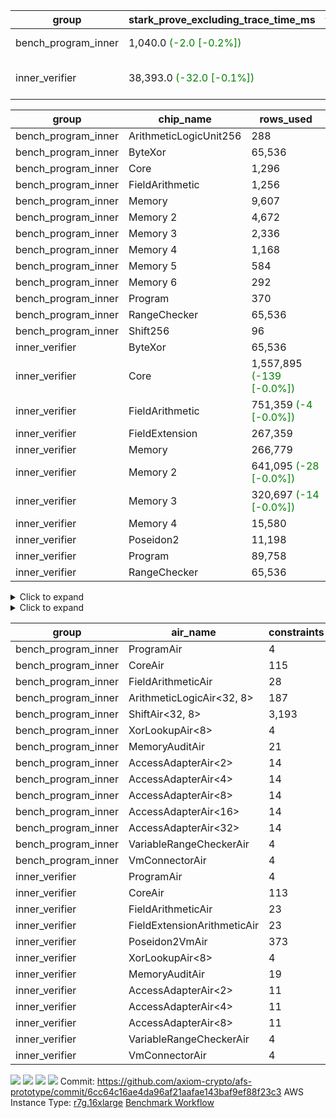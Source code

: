 | group | stark_prove_excluding_trace_time_ms | total_cells_used | total_proof_time_ms | trace_gen_time_ms | verify_program_compile_ms |
| --- | --- | --- | --- | --- | --- |
| bench_program_inner | 1,040.0 <span style="color: green">(-2.0 [-0.2%])</span> | 633,643 | 1,080.0 <span style="color: green">(-2.0 [-0.2%])</span> | 40.0 |  |
| inner_verifier | 38,393.0 <span style="color: green">(-32.0 [-0.1%])</span> | 158,531,279 <span style="color: green">(-9,788 [-0.0%])</span> | 52,434.0 <span style="color: green">(-43.0 [-0.1%])</span> | 14,041.0 <span style="color: green">(-11.0 [-0.1%])</span> | 386.0 |

| group | chip_name | rows_used |
| --- | --- | --- |
| bench_program_inner | ArithmeticLogicUnit256 | 288 |
| bench_program_inner | ByteXor | 65,536 |
| bench_program_inner | Core | 1,296 |
| bench_program_inner | FieldArithmetic | 1,256 |
| bench_program_inner | Memory | 9,607 |
| bench_program_inner | Memory 2 | 4,672 |
| bench_program_inner | Memory 3 | 2,336 |
| bench_program_inner | Memory 4 | 1,168 |
| bench_program_inner | Memory 5 | 584 |
| bench_program_inner | Memory 6 | 292 |
| bench_program_inner | Program | 370 |
| bench_program_inner | RangeChecker | 65,536 |
| bench_program_inner | Shift256 | 96 |
| inner_verifier | ByteXor | 65,536 |
| inner_verifier | Core | 1,557,895 <span style="color: green">(-139 [-0.0%])</span> |
| inner_verifier | FieldArithmetic | 751,359 <span style="color: green">(-4 [-0.0%])</span> |
| inner_verifier | FieldExtension | 267,359 |
| inner_verifier | Memory | 266,779 |
| inner_verifier | Memory 2 | 641,095 <span style="color: green">(-28 [-0.0%])</span> |
| inner_verifier | Memory 3 | 320,697 <span style="color: green">(-14 [-0.0%])</span> |
| inner_verifier | Memory 4 | 15,580 |
| inner_verifier | Poseidon2 | 11,198 |
| inner_verifier | Program | 89,758 |
| inner_verifier | RangeChecker | 65,536 |

<details>
<summary>Click to expand</summary>

| group | dsl_ir | opcode | frequency |
| --- | --- | --- | --- |
| bench_program_inner |  | JAL | 1 |
| bench_program_inner |  | STOREW | 2 |
| bench_program_inner | Add256 | ADD<32,8> | 64 |
| bench_program_inner | AddVI | ADD | 448 |
| bench_program_inner | Alloc | ADD | 388 |
| bench_program_inner | Alloc | LOADW | 388 |
| bench_program_inner | Alloc | MUL | 388 |
| bench_program_inner | And256 | AND<32,8> | 32 |
| bench_program_inner | EqualTo256 | EQ<32,8> | 32 |
| bench_program_inner | For | ADD | 32 |
| bench_program_inner | For | BNE | 33 |
| bench_program_inner | For | JAL | 1 |
| bench_program_inner | For | STOREW | 1 |
| bench_program_inner | Halt | TERMINATE | 1 |
| bench_program_inner | IfEqI | BNE | 128 |
| bench_program_inner | ImmV | STOREW | 517 |
| bench_program_inner | LessThanI256 | SLT<32,8> | 32 |
| bench_program_inner | LessThanU256 | LT<32,8> | 32 |
| bench_program_inner | LoadV | LOADW | 96 |
| bench_program_inner | Or256 | OR<32,8> | 32 |
| bench_program_inner | ShiftLeft256 | SLL<32,8> | 32 |
| bench_program_inner | ShiftRightArith256 | SRA<32,8> | 32 |
| bench_program_inner | ShiftRightLogic256 | SRL<32,8> | 32 |
| bench_program_inner | StoreV | STOREW | 128 |
| bench_program_inner | Sub256 | SUB<32,8> | 32 |
| bench_program_inner | Xor256 | XOR<32,8> | 32 |
| inner_verifier |  | JAL | 1 |
| inner_verifier |  | STOREW | 2 |
| inner_verifier | AddE | FE4ADD | 68,798 |
| inner_verifier | AddEFFI | LOADW | 127 |
| inner_verifier | AddEFFI | STOREW | 381 |
| inner_verifier | AddEFI | ADD | 156 |
| inner_verifier | AddEI | ADD | 26,084 |
| inner_verifier | AddFI | ADD | 19,806 <span style="color: green">(-4 [-0.0%])</span> |
| inner_verifier | AddV | ADD | 5,946 |
| inner_verifier | AddVI | ADD | 141,696 |
| inner_verifier | Alloc | ADD | 23,328 |
| inner_verifier | Alloc | LOADW | 23,328 |
| inner_verifier | Alloc | MUL | 14,134 |
| inner_verifier | AssertEqE | BNE | 140 |
| inner_verifier | AssertEqEI | BNE | 4 |
| inner_verifier | AssertEqF | BNE | 3,886 |
| inner_verifier | AssertEqV | BNE | 1,181 |
| inner_verifier | AssertEqVI | BNE | 140 |
| inner_verifier | CycleTrackerEnd | CT_END | 37,156 |
| inner_verifier | CycleTrackerStart | CT_START | 37,156 |
| inner_verifier | DivE | BBE4DIV | 59,206 |
| inner_verifier | DivEIN | BBE4DIV | 36 |
| inner_verifier | DivEIN | STOREW | 144 |
| inner_verifier | DivFIN | DIV | 86 |
| inner_verifier | For | ADD | 235,455 |
| inner_verifier | For | BNE | 254,571 |
| inner_verifier | For | JAL | 19,116 |
| inner_verifier | For | LOADW | 1,008 |
| inner_verifier | For | STOREW | 18,108 |
| inner_verifier | Halt | TERMINATE | 1 |
| inner_verifier | HintBitsF | HINT_BITS | 22 |
| inner_verifier | HintInputVec | HINT_INPUT | 9,194 |
| inner_verifier | IfEq | BNE | 6,723 |
| inner_verifier | IfEqI | BNE | 60,346 |
| inner_verifier | IfEqI | JAL | 12,445 <span style="color: green">(-139 [-1.1%])</span> |
| inner_verifier | IfNe | BEQ | 6,448 |
| inner_verifier | IfNe | JAL | 19 |
| inner_verifier | IfNeI | BEQ | 1,016 |
| inner_verifier | ImmE | STOREW | 7,200 |
| inner_verifier | ImmF | STOREW | 15,713 |
| inner_verifier | ImmV | STOREW | 13,363 |
| inner_verifier | LoadE | LOADW | 15,364 |
| inner_verifier | LoadE | LOADW2 | 259,196 |
| inner_verifier | LoadF | LOADW | 10,939 |
| inner_verifier | LoadF | LOADW2 | 96,246 |
| inner_verifier | LoadV | LOADW | 11,289 |
| inner_verifier | LoadV | LOADW2 | 74,962 |
| inner_verifier | MulE | BBE4MUL | 133,772 |
| inner_verifier | MulEF | MUL | 1,632 |
| inner_verifier | MulEFI | MUL | 536 |
| inner_verifier | MulEI | BBE4MUL | 1,628 |
| inner_verifier | MulEI | STOREW | 6,512 |
| inner_verifier | MulF | MUL | 36,809 |
| inner_verifier | MulFI | MUL | 14 |
| inner_verifier | MulV | MUL | 682 |
| inner_verifier | MulVI | MUL | 7,979 |
| inner_verifier | NegE | MUL | 136 |
| inner_verifier | Poseidon2CompressBabyBear | COMP_POS2 | 6,846 |
| inner_verifier | Poseidon2PermuteBabyBear | PERM_POS2 | 4,352 |
| inner_verifier | StoreE | STOREW | 10,932 |
| inner_verifier | StoreE | STOREW2 | 12,328 |
| inner_verifier | StoreF | STOREW | 13,228 |
| inner_verifier | StoreF | STOREW2 | 33,905 |
| inner_verifier | StoreHintWord | ADD | 95,168 |
| inner_verifier | StoreHintWord | SHINTW | 105,044 |
| inner_verifier | StoreV | STOREW | 1,363 |
| inner_verifier | StoreV | STOREW2 | 24,512 |
| inner_verifier | SubE | FE4SUB | 3,919 |
| inner_verifier | SubEF | LOADW | 353,136 |
| inner_verifier | SubEF | SUB | 117,712 |
| inner_verifier | SubEFI | ADD | 596 |
| inner_verifier | SubEI | ADD | 288 |
| inner_verifier | SubV | SUB | 21,539 |
| inner_verifier | SubVI | SUB | 1,241 |
| inner_verifier | SubVIN | SUB | 336 |

</details>

<details>
<summary>Click to expand</summary>

| group | air_name | dsl_ir | opcode | cells_used |
| --- | --- | --- | --- | --- |
| bench_program_inner | Audit |  | JAL | 19 |
| bench_program_inner | CoreAir |  | JAL | 62 |
| bench_program_inner | Audit |  | STOREW | 38 |
| bench_program_inner | CoreAir |  | STOREW | 124 |
| bench_program_inner | AccessAdapter<16> | Add256 | ADD<32,8> | 3,300 |
| bench_program_inner | AccessAdapter<2> | Add256 | ADD<32,8> | 11,616 |
| bench_program_inner | AccessAdapter<32> | Add256 | ADD<32,8> | 2,706 |
| bench_program_inner | AccessAdapter<4> | Add256 | ADD<32,8> | 6,864 |
| bench_program_inner | AccessAdapter<8> | Add256 | ADD<32,8> | 4,488 |
| bench_program_inner | ArithmeticLogicAir<32, 8> | Add256 | ADD<32,8> | 11,008 |
| bench_program_inner | Audit | Add256 | ADD<32,8> | 38,912 |
| bench_program_inner | Audit | AddVI | ADD | 38 |
| bench_program_inner | FieldArithmeticAir | AddVI | ADD | 13,888 |
| bench_program_inner | FieldArithmeticAir | Alloc | ADD | 12,028 |
| bench_program_inner | Audit | Alloc | LOADW | 285 |
| bench_program_inner | CoreAir | Alloc | LOADW | 24,056 |
| bench_program_inner | FieldArithmeticAir | Alloc | MUL | 12,028 |
| bench_program_inner | AccessAdapter<16> | And256 | AND<32,8> | 1,600 |
| bench_program_inner | AccessAdapter<2> | And256 | AND<32,8> | 5,632 |
| bench_program_inner | AccessAdapter<32> | And256 | AND<32,8> | 1,312 |
| bench_program_inner | AccessAdapter<4> | And256 | AND<32,8> | 3,328 |
| bench_program_inner | AccessAdapter<8> | And256 | AND<32,8> | 2,176 |
| bench_program_inner | ArithmeticLogicAir<32, 8> | And256 | AND<32,8> | 5,504 |
| bench_program_inner | Audit | And256 | AND<32,8> | 19,456 |
| bench_program_inner | ArithmeticLogicAir<32, 8> | EqualTo256 | EQ<32,8> | 5,504 |
| bench_program_inner | Audit | EqualTo256 | EQ<32,8> | 608 |
| bench_program_inner | FieldArithmeticAir | For | ADD | 992 |
| bench_program_inner | CoreAir | For | BNE | 2,046 |
| bench_program_inner | CoreAir | For | JAL | 62 |
| bench_program_inner | Audit | For | STOREW | 19 |
| bench_program_inner | CoreAir | For | STOREW | 62 |
| bench_program_inner | CoreAir | Halt | TERMINATE | 62 |
| bench_program_inner | CoreAir | IfEqI | BNE | 7,936 |
| bench_program_inner | Audit | ImmV | STOREW | 2,717 |
| bench_program_inner | CoreAir | ImmV | STOREW | 32,054 |
| bench_program_inner | ArithmeticLogicAir<32, 8> | LessThanI256 | SLT<32,8> | 5,504 |
| bench_program_inner | Audit | LessThanI256 | SLT<32,8> | 608 |
| bench_program_inner | ArithmeticLogicAir<32, 8> | LessThanU256 | LT<32,8> | 5,504 |
| bench_program_inner | Audit | LessThanU256 | LT<32,8> | 608 |
| bench_program_inner | Audit | LoadV | LOADW | 57 |
| bench_program_inner | CoreAir | LoadV | LOADW | 5,952 |
| bench_program_inner | AccessAdapter<16> | Or256 | OR<32,8> | 1,600 |
| bench_program_inner | AccessAdapter<2> | Or256 | OR<32,8> | 5,632 |
| bench_program_inner | AccessAdapter<32> | Or256 | OR<32,8> | 1,312 |
| bench_program_inner | AccessAdapter<4> | Or256 | OR<32,8> | 3,328 |
| bench_program_inner | AccessAdapter<8> | Or256 | OR<32,8> | 2,176 |
| bench_program_inner | ArithmeticLogicAir<32, 8> | Or256 | OR<32,8> | 5,504 |
| bench_program_inner | Audit | Or256 | OR<32,8> | 19,456 |
| bench_program_inner | AccessAdapter<16> | ShiftLeft256 | SLL<32,8> | 1,600 |
| bench_program_inner | AccessAdapter<2> | ShiftLeft256 | SLL<32,8> | 5,632 |
| bench_program_inner | AccessAdapter<32> | ShiftLeft256 | SLL<32,8> | 1,312 |
| bench_program_inner | AccessAdapter<4> | ShiftLeft256 | SLL<32,8> | 3,328 |
| bench_program_inner | AccessAdapter<8> | ShiftLeft256 | SLL<32,8> | 2,176 |
| bench_program_inner | Audit | ShiftLeft256 | SLL<32,8> | 19,456 |
| bench_program_inner | ShiftAir<32, 8> | ShiftLeft256 | SLL<32,8> | 7,552 |
| bench_program_inner | AccessAdapter<16> | ShiftRightArith256 | SRA<32,8> | 1,600 |
| bench_program_inner | AccessAdapter<2> | ShiftRightArith256 | SRA<32,8> | 5,632 |
| bench_program_inner | AccessAdapter<32> | ShiftRightArith256 | SRA<32,8> | 1,312 |
| bench_program_inner | AccessAdapter<4> | ShiftRightArith256 | SRA<32,8> | 3,328 |
| bench_program_inner | AccessAdapter<8> | ShiftRightArith256 | SRA<32,8> | 2,176 |
| bench_program_inner | Audit | ShiftRightArith256 | SRA<32,8> | 19,456 |
| bench_program_inner | ShiftAir<32, 8> | ShiftRightArith256 | SRA<32,8> | 7,552 |
| bench_program_inner | AccessAdapter<16> | ShiftRightLogic256 | SRL<32,8> | 1,650 |
| bench_program_inner | AccessAdapter<2> | ShiftRightLogic256 | SRL<32,8> | 5,808 |
| bench_program_inner | AccessAdapter<32> | ShiftRightLogic256 | SRL<32,8> | 1,353 |
| bench_program_inner | AccessAdapter<4> | ShiftRightLogic256 | SRL<32,8> | 3,432 |
| bench_program_inner | AccessAdapter<8> | ShiftRightLogic256 | SRL<32,8> | 2,244 |
| bench_program_inner | Audit | ShiftRightLogic256 | SRL<32,8> | 19,456 |
| bench_program_inner | ShiftAir<32, 8> | ShiftRightLogic256 | SRL<32,8> | 7,552 |
| bench_program_inner | Audit | StoreV | STOREW | 2,432 |
| bench_program_inner | CoreAir | StoreV | STOREW | 7,936 |
| bench_program_inner | AccessAdapter<16> | Sub256 | SUB<32,8> | 1,650 |
| bench_program_inner | AccessAdapter<2> | Sub256 | SUB<32,8> | 5,808 |
| bench_program_inner | AccessAdapter<32> | Sub256 | SUB<32,8> | 1,353 |
| bench_program_inner | AccessAdapter<4> | Sub256 | SUB<32,8> | 3,432 |
| bench_program_inner | AccessAdapter<8> | Sub256 | SUB<32,8> | 2,244 |
| bench_program_inner | ArithmeticLogicAir<32, 8> | Sub256 | SUB<32,8> | 5,504 |
| bench_program_inner | Audit | Sub256 | SUB<32,8> | 19,456 |
| bench_program_inner | AccessAdapter<16> | Xor256 | XOR<32,8> | 1,600 |
| bench_program_inner | AccessAdapter<2> | Xor256 | XOR<32,8> | 5,632 |
| bench_program_inner | AccessAdapter<32> | Xor256 | XOR<32,8> | 1,312 |
| bench_program_inner | AccessAdapter<4> | Xor256 | XOR<32,8> | 3,328 |
| bench_program_inner | AccessAdapter<8> | Xor256 | XOR<32,8> | 2,176 |
| bench_program_inner | ArithmeticLogicAir<32, 8> | Xor256 | XOR<32,8> | 5,504 |
| bench_program_inner | Audit | Xor256 | XOR<32,8> | 19,456 |
| inner_verifier | Audit |  | JAL | 19 |
| inner_verifier | CoreAir |  | JAL | 66 |
| inner_verifier | Audit |  | STOREW | 38 |
| inner_verifier | CoreAir |  | STOREW | 132 |
| inner_verifier | AccessAdapter<2> | AddE | FE4ADD | 209,572 |
| inner_verifier | AccessAdapter<4> | AddE | FE4ADD | 123,838 |
| inner_verifier | Audit | AddE | FE4ADD | 412,984 |
| inner_verifier | FieldExtensionArithmeticAir | AddE | FE4ADD | 2,820,718 |
| inner_verifier | AccessAdapter<2> | AddEFFI | LOADW | 891 |
| inner_verifier | AccessAdapter<4> | AddEFFI | LOADW | 1,053 |
| inner_verifier | Audit | AddEFFI | LOADW | 418 |
| inner_verifier | CoreAir | AddEFFI | LOADW | 8,382 |
| inner_verifier | AccessAdapter<2> | AddEFFI | STOREW | 891 |
| inner_verifier | Audit | AddEFFI | STOREW | 1,254 |
| inner_verifier | CoreAir | AddEFFI | STOREW | 25,146 |
| inner_verifier | AccessAdapter<2> | AddEFI | ADD | 506 |
| inner_verifier | AccessAdapter<4> | AddEFI | ADD | 299 |
| inner_verifier | Audit | AddEFI | ADD | 2,280 |
| inner_verifier | FieldArithmeticAir | AddEFI | ADD | 4,836 |
| inner_verifier | AccessAdapter<2> | AddEI | ADD | 152,702 <span style="color: green">(-154 [-0.1%])</span> |
| inner_verifier | AccessAdapter<4> | AddEI | ADD | 90,233 <span style="color: green">(-91 [-0.1%])</span> |
| inner_verifier | Audit | AddEI | ADD | 350,208 |
| inner_verifier | FieldArithmeticAir | AddEI | ADD | 808,604 |
| inner_verifier | Audit | AddFI | ADD | 456 |
| inner_verifier | FieldArithmeticAir | AddFI | ADD | 613,986 <span style="color: green">(-124 [-0.0%])</span> |
| inner_verifier | Audit | AddV | ADD | 57 |
| inner_verifier | FieldArithmeticAir | AddV | ADD | 184,326 |
| inner_verifier | Audit | AddVI | ADD | 15,029 |
| inner_verifier | FieldArithmeticAir | AddVI | ADD | 4,392,576 |
| inner_verifier | FieldArithmeticAir | Alloc | ADD | 723,168 |
| inner_verifier | Audit | Alloc | LOADW | 1,634 |
| inner_verifier | CoreAir | Alloc | LOADW | 1,539,648 |
| inner_verifier | AccessAdapter<2> | Alloc | MUL | 22 |
| inner_verifier | AccessAdapter<4> | Alloc | MUL | 26 |
| inner_verifier | FieldArithmeticAir | Alloc | MUL | 438,154 |
| inner_verifier | AccessAdapter<2> | AssertEqE | BNE | 770 |
| inner_verifier | AccessAdapter<4> | AssertEqE | BNE | 455 |
| inner_verifier | CoreAir | AssertEqE | BNE | 9,240 |
| inner_verifier | AccessAdapter<2> | AssertEqEI | BNE | 22 |
| inner_verifier | AccessAdapter<4> | AssertEqEI | BNE | 13 |
| inner_verifier | CoreAir | AssertEqEI | BNE | 264 |
| inner_verifier | CoreAir | AssertEqF | BNE | 256,476 |
| inner_verifier | CoreAir | AssertEqV | BNE | 77,946 |
| inner_verifier | CoreAir | AssertEqVI | BNE | 9,240 |
| inner_verifier | CoreAir | CycleTrackerEnd | CT_END | 2,452,296 |
| inner_verifier | CoreAir | CycleTrackerStart | CT_START | 2,452,296 |
| inner_verifier | AccessAdapter<2> | DivE | BBE4DIV | 2,589,994 |
| inner_verifier | AccessAdapter<4> | DivE | BBE4DIV | 1,530,451 |
| inner_verifier | FieldExtensionArithmeticAir | DivE | BBE4DIV | 2,427,446 |
| inner_verifier | AccessAdapter<2> | DivEIN | BBE4DIV | 1,474 |
| inner_verifier | AccessAdapter<4> | DivEIN | BBE4DIV | 871 |
| inner_verifier | Audit | DivEIN | BBE4DIV | 456 |
| inner_verifier | FieldExtensionArithmeticAir | DivEIN | BBE4DIV | 1,476 |
| inner_verifier | AccessAdapter<2> | DivEIN | STOREW | 517 |
| inner_verifier | AccessAdapter<4> | DivEIN | STOREW | 143 |
| inner_verifier | CoreAir | DivEIN | STOREW | 9,504 |
| inner_verifier | FieldArithmeticAir | DivFIN | DIV | 2,666 |
| inner_verifier | FieldArithmeticAir | For | ADD | 7,299,105 |
| inner_verifier | CoreAir | For | BNE | 16,801,686 |
| inner_verifier | AccessAdapter<2> | For | JAL | 462 |
| inner_verifier | AccessAdapter<4> | For | JAL | 546 |
| inner_verifier | CoreAir | For | JAL | 1,261,656 |
| inner_verifier | Audit | For | LOADW | 399 |
| inner_verifier | CoreAir | For | LOADW | 66,528 |
| inner_verifier | Audit | For | STOREW | 988 |
| inner_verifier | CoreAir | For | STOREW | 1,195,128 |
| inner_verifier | CoreAir | Halt | TERMINATE | 66 |
| inner_verifier | CoreAir | HintBitsF | HINT_BITS | 1,452 |
| inner_verifier | CoreAir | HintInputVec | HINT_INPUT | 606,804 |
| inner_verifier | CoreAir | IfEq | BNE | 443,718 |
| inner_verifier | CoreAir | IfEqI | BNE | 3,982,836 |
| inner_verifier | CoreAir | IfEqI | JAL | 821,370 <span style="color: green">(-9,174 [-1.1%])</span> |
| inner_verifier | CoreAir | IfNe | BEQ | 425,568 |
| inner_verifier | CoreAir | IfNe | JAL | 1,254 |
| inner_verifier | CoreAir | IfNeI | BEQ | 67,056 |
| inner_verifier | AccessAdapter<2> | ImmE | STOREW | 3,300 |
| inner_verifier | AccessAdapter<4> | ImmE | STOREW | 1,950 |
| inner_verifier | Audit | ImmE | STOREW | 116,280 |
| inner_verifier | CoreAir | ImmE | STOREW | 475,200 |
| inner_verifier | Audit | ImmF | STOREW | 2,337 |
| inner_verifier | CoreAir | ImmF | STOREW | 1,037,058 |
| inner_verifier | Audit | ImmV | STOREW | 15,048 |
| inner_verifier | CoreAir | ImmV | STOREW | 881,958 |
| inner_verifier | AccessAdapter<2> | LoadE | LOADW | 61,182 |
| inner_verifier | AccessAdapter<4> | LoadE | LOADW | 36,153 |
| inner_verifier | Audit | LoadE | LOADW | 8,816 |
| inner_verifier | CoreAir | LoadE | LOADW | 1,014,024 |
| inner_verifier | AccessAdapter<2> | LoadE | LOADW2 | 22,704 |
| inner_verifier | AccessAdapter<4> | LoadE | LOADW2 | 13,416 |
| inner_verifier | Audit | LoadE | LOADW2 | 76 |
| inner_verifier | CoreAir | LoadE | LOADW2 | 17,106,936 |
| inner_verifier | AccessAdapter<2> | LoadF | LOADW | 21,252 |
| inner_verifier | AccessAdapter<4> | LoadF | LOADW | 12,558 |
| inner_verifier | AccessAdapter<8> | LoadF | LOADW | 8,211 |
| inner_verifier | Audit | LoadF | LOADW | 494 |
| inner_verifier | CoreAir | LoadF | LOADW | 721,974 |
| inner_verifier | AccessAdapter<2> | LoadF | LOADW2 | 583 |
| inner_verifier | AccessAdapter<4> | LoadF | LOADW2 | 351 |
| inner_verifier | AccessAdapter<8> | LoadF | LOADW2 | 374 |
| inner_verifier | Audit | LoadF | LOADW2 | 513 |
| inner_verifier | CoreAir | LoadF | LOADW2 | 6,352,236 |
| inner_verifier | Audit | LoadV | LOADW | 13,737 |
| inner_verifier | CoreAir | LoadV | LOADW | 745,074 |
| inner_verifier | Audit | LoadV | LOADW2 | 1,615 |
| inner_verifier | CoreAir | LoadV | LOADW2 | 4,947,492 |
| inner_verifier | AccessAdapter<2> | MulE | BBE4MUL | 419,430 <span style="color: green">(-154 [-0.0%])</span> |
| inner_verifier | AccessAdapter<4> | MulE | BBE4MUL | 247,845 <span style="color: green">(-91 [-0.0%])</span> |
| inner_verifier | Audit | MulE | BBE4MUL | 824,752 |
| inner_verifier | FieldExtensionArithmeticAir | MulE | BBE4MUL | 5,484,652 |
| inner_verifier | AccessAdapter<2> | MulEF | MUL | 8,030 |
| inner_verifier | AccessAdapter<4> | MulEF | MUL | 4,745 |
| inner_verifier | Audit | MulEF | MUL | 912 |
| inner_verifier | FieldArithmeticAir | MulEF | MUL | 50,592 |
| inner_verifier | AccessAdapter<2> | MulEFI | MUL | 2,068 |
| inner_verifier | AccessAdapter<4> | MulEFI | MUL | 1,222 |
| inner_verifier | Audit | MulEFI | MUL | 7,676 |
| inner_verifier | FieldArithmeticAir | MulEFI | MUL | 16,616 |
| inner_verifier | AccessAdapter<2> | MulEI | BBE4MUL | 80,432 |
| inner_verifier | AccessAdapter<4> | MulEI | BBE4MUL | 47,528 |
| inner_verifier | Audit | MulEI | BBE4MUL | 18,088 |
| inner_verifier | FieldExtensionArithmeticAir | MulEI | BBE4MUL | 66,748 |
| inner_verifier | AccessAdapter<2> | MulEI | STOREW | 35,585 |
| inner_verifier | AccessAdapter<4> | MulEI | STOREW | 20,904 |
| inner_verifier | Audit | MulEI | STOREW | 57 |
| inner_verifier | CoreAir | MulEI | STOREW | 429,792 |
| inner_verifier | Audit | MulF | MUL | 19 |
| inner_verifier | FieldArithmeticAir | MulF | MUL | 1,141,079 |
| inner_verifier | Audit | MulFI | MUL | 19 |
| inner_verifier | FieldArithmeticAir | MulFI | MUL | 434 |
| inner_verifier | Audit | MulV | MUL | 12,901 |
| inner_verifier | FieldArithmeticAir | MulV | MUL | 21,142 |
| inner_verifier | Audit | MulVI | MUL | 133 |
| inner_verifier | FieldArithmeticAir | MulVI | MUL | 247,349 |
| inner_verifier | AccessAdapter<2> | NegE | MUL | 814 |
| inner_verifier | AccessAdapter<4> | NegE | MUL | 481 |
| inner_verifier | Audit | NegE | MUL | 1,596 |
| inner_verifier | FieldArithmeticAir | NegE | MUL | 4,216 |
| inner_verifier | AccessAdapter<2> | Poseidon2CompressBabyBear | COMP_POS2 | 279,048 |
| inner_verifier | AccessAdapter<4> | Poseidon2CompressBabyBear | COMP_POS2 | 164,892 |
| inner_verifier | AccessAdapter<8> | Poseidon2CompressBabyBear | COMP_POS2 | 107,814 |
| inner_verifier | Poseidon2VmAir<BabyBear> | Poseidon2CompressBabyBear | COMP_POS2 | 2,861,628 |
| inner_verifier | AccessAdapter<2> | Poseidon2PermuteBabyBear | PERM_POS2 | 231,693 |
| inner_verifier | AccessAdapter<4> | Poseidon2PermuteBabyBear | PERM_POS2 | 137,878 |
| inner_verifier | AccessAdapter<8> | Poseidon2PermuteBabyBear | PERM_POS2 | 91,205 |
| inner_verifier | Poseidon2VmAir<BabyBear> | Poseidon2PermuteBabyBear | PERM_POS2 | 1,819,136 |
| inner_verifier | AccessAdapter<2> | StoreE | STOREW | 7,436 |
| inner_verifier | AccessAdapter<4> | StoreE | STOREW | 4,394 |
| inner_verifier | Audit | StoreE | STOREW | 207,708 |
| inner_verifier | CoreAir | StoreE | STOREW | 721,512 |
| inner_verifier | AccessAdapter<2> | StoreE | STOREW2 | 52,668 |
| inner_verifier | AccessAdapter<4> | StoreE | STOREW2 | 31,122 |
| inner_verifier | Audit | StoreE | STOREW2 | 26,752 |
| inner_verifier | CoreAir | StoreE | STOREW2 | 813,648 |
| inner_verifier | Audit | StoreF | STOREW | 251,332 |
| inner_verifier | CoreAir | StoreF | STOREW | 873,048 |
| inner_verifier | AccessAdapter<2> | StoreF | STOREW2 | 144,199 |
| inner_verifier | AccessAdapter<4> | StoreF | STOREW2 | 86,177 |
| inner_verifier | AccessAdapter<8> | StoreF | STOREW2 | 57,256 |
| inner_verifier | Audit | StoreF | STOREW2 | 56,012 |
| inner_verifier | CoreAir | StoreF | STOREW2 | 2,237,730 |
| inner_verifier | FieldArithmeticAir | StoreHintWord | ADD | 2,950,208 |
| inner_verifier | Audit | StoreHintWord | SHINTW | 1,995,836 |
| inner_verifier | CoreAir | StoreHintWord | SHINTW | 6,932,904 |
| inner_verifier | Audit | StoreV | STOREW | 25,897 |
| inner_verifier | CoreAir | StoreV | STOREW | 89,958 |
| inner_verifier | Audit | StoreV | STOREW2 | 461,054 |
| inner_verifier | CoreAir | StoreV | STOREW2 | 1,617,792 |
| inner_verifier | AccessAdapter<2> | SubE | FE4SUB | 131,120 |
| inner_verifier | AccessAdapter<4> | SubE | FE4SUB | 77,480 |
| inner_verifier | Audit | SubE | FE4SUB | 209,000 |
| inner_verifier | FieldExtensionArithmeticAir | SubE | FE4SUB | 160,679 |
| inner_verifier | AccessAdapter<2> | SubEF | LOADW | 1,294,832 |
| inner_verifier | CoreAir | SubEF | LOADW | 23,306,976 |
| inner_verifier | AccessAdapter<2> | SubEF | SUB | 1,294,832 |
| inner_verifier | AccessAdapter<4> | SubEF | SUB | 1,530,256 |
| inner_verifier | FieldArithmeticAir | SubEF | SUB | 3,649,072 |
| inner_verifier | AccessAdapter<2> | SubEFI | ADD | 572 |
| inner_verifier | AccessAdapter<4> | SubEFI | ADD | 338 |
| inner_verifier | Audit | SubEFI | ADD | 9,576 |
| inner_verifier | FieldArithmeticAir | SubEFI | ADD | 18,476 |
| inner_verifier | AccessAdapter<2> | SubEI | ADD | 2,442 |
| inner_verifier | AccessAdapter<4> | SubEI | ADD | 1,443 |
| inner_verifier | Audit | SubEI | ADD | 912 |
| inner_verifier | FieldArithmeticAir | SubEI | ADD | 8,928 |
| inner_verifier | Audit | SubV | SUB | 76 |
| inner_verifier | FieldArithmeticAir | SubV | SUB | 667,709 |
| inner_verifier | Audit | SubVI | SUB | 13,357 |
| inner_verifier | FieldArithmeticAir | SubVI | SUB | 38,471 |
| inner_verifier | FieldArithmeticAir | SubVIN | SUB | 10,416 |

</details>

| group | air_name | constraints | interactions | quotient_deg |
| --- | --- | --- | --- | --- |
| bench_program_inner | ProgramAir<BabyBear> | 4 | 1 | 1 |
| bench_program_inner | CoreAir | 115 | 19 | 2 |
| bench_program_inner | FieldArithmeticAir | 28 | 15 | 2 |
| bench_program_inner | ArithmeticLogicAir<32, 8> | 187 | 65 | 2 |
| bench_program_inner | ShiftAir<32, 8> | 3,193 | 93 | 2 |
| bench_program_inner | XorLookupAir<8> | 4 | 1 | 1 |
| bench_program_inner | MemoryAuditAir | 21 | 6 | 2 |
| bench_program_inner | AccessAdapterAir<2> | 14 | 5 | 2 |
| bench_program_inner | AccessAdapterAir<4> | 14 | 5 | 2 |
| bench_program_inner | AccessAdapterAir<8> | 14 | 5 | 2 |
| bench_program_inner | AccessAdapterAir<16> | 14 | 5 | 2 |
| bench_program_inner | AccessAdapterAir<32> | 14 | 5 | 2 |
| bench_program_inner | VariableRangeCheckerAir | 4 | 1 | 1 |
| bench_program_inner | VmConnectorAir | 4 | 2 | 2 |
| inner_verifier | ProgramAir<BabyBear> | 4 | 1 | 1 |
| inner_verifier | CoreAir | 113 | 19 | 8 |
| inner_verifier | FieldArithmeticAir | 23 | 15 | 8 |
| inner_verifier | FieldExtensionArithmeticAir | 23 | 15 | 8 |
| inner_verifier | Poseidon2VmAir<BabyBear> | 373 | 32 | 8 |
| inner_verifier | XorLookupAir<8> | 4 | 1 | 1 |
| inner_verifier | MemoryAuditAir | 19 | 6 | 8 |
| inner_verifier | AccessAdapterAir<2> | 11 | 5 | 4 |
| inner_verifier | AccessAdapterAir<4> | 11 | 5 | 4 |
| inner_verifier | AccessAdapterAir<8> | 11 | 5 | 4 |
| inner_verifier | VariableRangeCheckerAir | 4 | 1 | 1 |
| inner_verifier | VmConnectorAir | 4 | 2 | 2 |



[![](https://axiom-public-data-staging-us-east-1.s3.us-east-1.amazonaws.com/benchmark/github/flamegraphs/6cc64c16ae4da96af21aafae143baf9ef88f23c3/alu256_e2e.dsl_ir.opcode.air_name.cells_used.reverse.svg)](https://axiom-public-data-staging-us-east-1.s3.us-east-1.amazonaws.com/benchmark/github/flamegraphs/6cc64c16ae4da96af21aafae143baf9ef88f23c3/alu256_e2e.dsl_ir.opcode.air_name.cells_used.reverse.svg)
[![](https://axiom-public-data-staging-us-east-1.s3.us-east-1.amazonaws.com/benchmark/github/flamegraphs/6cc64c16ae4da96af21aafae143baf9ef88f23c3/alu256_e2e.dsl_ir.opcode.air_name.cells_used.svg)](https://axiom-public-data-staging-us-east-1.s3.us-east-1.amazonaws.com/benchmark/github/flamegraphs/6cc64c16ae4da96af21aafae143baf9ef88f23c3/alu256_e2e.dsl_ir.opcode.air_name.cells_used.svg)
[![](https://axiom-public-data-staging-us-east-1.s3.us-east-1.amazonaws.com/benchmark/github/flamegraphs/6cc64c16ae4da96af21aafae143baf9ef88f23c3/alu256_e2e.dsl_ir.opcode.frequency.reverse.svg)](https://axiom-public-data-staging-us-east-1.s3.us-east-1.amazonaws.com/benchmark/github/flamegraphs/6cc64c16ae4da96af21aafae143baf9ef88f23c3/alu256_e2e.dsl_ir.opcode.frequency.reverse.svg)
[![](https://axiom-public-data-staging-us-east-1.s3.us-east-1.amazonaws.com/benchmark/github/flamegraphs/6cc64c16ae4da96af21aafae143baf9ef88f23c3/alu256_e2e.dsl_ir.opcode.frequency.svg)](https://axiom-public-data-staging-us-east-1.s3.us-east-1.amazonaws.com/benchmark/github/flamegraphs/6cc64c16ae4da96af21aafae143baf9ef88f23c3/alu256_e2e.dsl_ir.opcode.frequency.svg)
Commit: https://github.com/axiom-crypto/afs-prototype/commit/6cc64c16ae4da96af21aafae143baf9ef88f23c3
AWS Instance Type: [r7g.16xlarge](https://instances.vantage.sh/aws/ec2/r7g.16xlarge)
[Benchmark Workflow](https://github.com/axiom-crypto/afs-prototype/actions/runs/11264007776)
